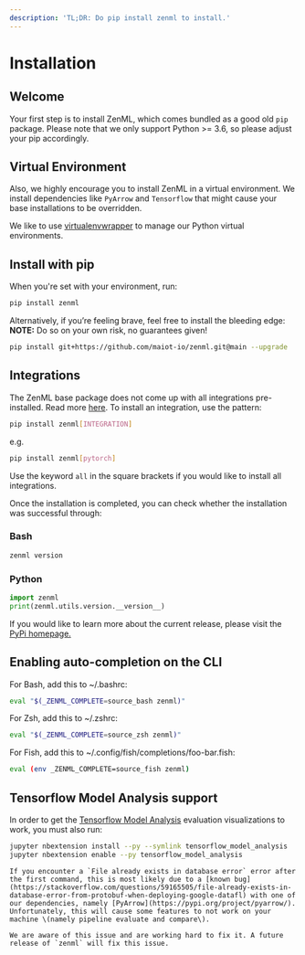 ```yaml
---
description: 'TL;DR: Do pip install zenml to install.'
---
```


# Installation

## Welcome

Your first step is to install ZenML, which comes bundled as a good old `pip` package. Please note that we only support Python &gt;= 3.6, so please adjust your pip accordingly.

## Virtual Environment

Also, we highly encourage you to install ZenML in a virtual environment. We install dependencies like `PyArrow` and `Tensorflow` that might cause your base installations to be overridden.

We like to use [virtualenvwrapper](https://virtualenvwrapper.readthedocs.io/en/latest/) to manage our Python virtual environments.

## Install with pip

When you're set with your environment, run:

```bash
pip install zenml
```

Alternatively, if you’re feeling brave, feel free to install the bleeding edge: **NOTE:** Do so on your own risk, no guarantees given!

```bash
pip install git+https://github.com/maiot-io/zenml.git@main --upgrade
```

## Integrations

The ZenML base package does not come up with all integrations pre-installed. Read more [here](advanced-guide/integrations.md). To install an integration, use the pattern:

```bash
pip install zenml[INTEGRATION]
```

e.g.

```bash
pip install zenml[pytorch]
```

Use the keyword `all` in the square brackets if you would like to install all integrations.

Once the installation is completed, you can check whether the installation was successful through:

### Bash

```bash
zenml version
```

### Python

```python
import zenml
print(zenml.utils.version.__version__)
```

If you would like to learn more about the current release, please visit the [PyPi homepage.](https://pypi.org/project/zenml)

## Enabling auto-completion on the CLI

For Bash, add this to ~/.bashrc:

```bash
eval "$(_ZENML_COMPLETE=source_bash zenml)"
```

For Zsh, add this to ~/.zshrc:

```bash
eval "$(_ZENML_COMPLETE=source_zsh zenml)"
```

For Fish, add this to ~/.config/fish/completions/foo-bar.fish:

```bash
eval (env _ZENML_COMPLETE=source_fish zenml)
```

## Tensorflow Model Analysis support

In order to get the [Tensorflow Model Analysis](https://github.com/tensorflow/model-analysis) evaluation visualizations to work, you must also run:

```bash
jupyter nbextension install --py --symlink tensorflow_model_analysis
jupyter nbextension enable --py tensorflow_model_analysis
```

```text
If you encounter a `File already exists in database error` error after the first command, this is most likely due to a [known bug](https://stackoverflow.com/questions/59165505/file-already-exists-in-database-error-from-protobuf-when-deploying-google-datafl) with one of our dependencies, namely [PyArrow](https://pypi.org/project/pyarrow/). Unfortunately, this will cause some features to not work on your machine \(namely pipeline evaluate and compare\).

We are aware of this issue and are working hard to fix it. A future release of `zenml` will fix this issue.
```

